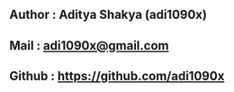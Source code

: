## Author : Aditya Shakya (adi1090x)
## Mail : adi1090x@gmail.com
## Github : https://github.com/adi1090x
